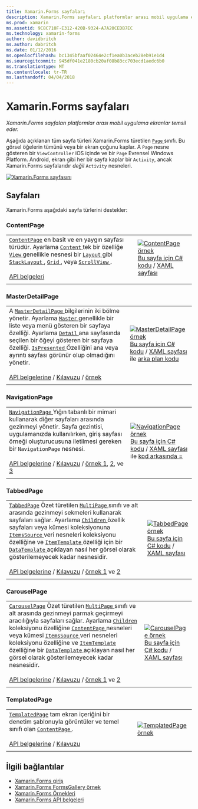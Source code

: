 ```yaml
---
title: Xamarin.Forms sayfaları
description: Xamarin.Forms sayfaları platformlar arası mobil uygulama ekranlar temsil eder.
ms.prod: xamarin
ms.assetid: 9C8C710F-E312-420B-9324-A7A20CEDB7EC
ms.technology: xamarin-forms
author: davidbritch
ms.author: dabritch
ms.date: 01/12/2016
ms.openlocfilehash: bc1345bfaaf02464e2cf1ea0b3aceb28eb91e1d4
ms.sourcegitcommit: 945df041e2180cb20af08b83cc703ecd1aedc6b0
ms.translationtype: MT
ms.contentlocale: tr-TR
ms.lasthandoff: 04/04/2018
---
```

# <a name="xamarinforms-pages"></a>Xamarin.Forms sayfaları

_Xamarin.Forms sayfaları platformlar arası mobil uygulama ekranlar temsil eder._

Aşağıda açıklanan tüm sayfa türleri Xamarin.Forms türetilen [ `Page` ](https://developer.xamarin.com/api/type/Xamarin.Forms.Page/) sınıfı. Bu görsel öğelerin tümünü veya bir ekran çoğunu kaplar. A `Page` nesne gösteren bir `ViewController` iOS içinde ve bir `Page` Evrensel Windows Platform. Android, ekran gibi her bir sayfa kaplar bir `Activity`, ancak Xamarin.Forms sayfalarıdır *değil* `Activity` nesneleri.

[ ![](pages-images/pages-sml.png "Xamarin.Forms sayfasını")](pages-images/pages.png#lightbox "türleri Xamarin.Forms sayfası")

## <a name="pages"></a>Sayfaları

Xamarin.Forms aşağıdaki sayfa türlerini destekler:

<a name="contentPage" />

### <a name="contentpage"></a>ContentPage

|     |     | 
| --- | --- | 
| [`ContentPage`](https://developer.xamarin.com/api/type/Xamarin.Forms.ContentPage/) en basit ve en yaygın sayfası türüdür. Ayarlama [ `Content` ](https://developer.xamarin.com/api/property/Xamarin.Forms.ContentPage.Content/) tek bir özelliğe [ `View` ](views.md) genellikle nesnesi bir [ `Layout` ](layouts.md) gibi [ `StackLayout` ](layouts.md#stackLayout), [ `Grid` ](layouts.md#grid), veya [ `ScrollView` ](layouts.md#scrollView).<br /><br />[API belgeleri](https://developer.xamarin.com/api/type/Xamarin.Forms.ContentPage/) | [![ContentPage örnek](pages-images/ContentPage.png "ContentPage örnek")](pages-images/ContentPage-Large.png#lightbox "ContentPage örneği")<br />[Bu sayfa için C# kodu](https://github.com/xamarin/xamarin-forms-samples/blob/master/FormsGallery/FormsGallery/FormsGallery/CodeExamples/ContentPageDemoPage.cs) / [XAML sayfası](https://github.com/xamarin/xamarin-forms-samples/blob/master/FormsGallery/FormsGallery/FormsGallery/XamlExamples/ContentPageDemoPage.xaml) |
|     |     |

### <a name="masterdetailpage"></a>MasterDetailPage

|     |     | 
| --- | --- | 
| A [ `MasterDetailPage` ](https://developer.xamarin.com/api/type/Xamarin.Forms.MasterDetailPage/) bilgilerinin iki bölme yönetir. Ayarlama [ `Master` ](https://developer.xamarin.com/api/property/Xamarin.Forms.MasterDetailPage.Master/) genellikle bir liste veya menü gösteren bir sayfaya özelliği. Ayarlama [ `Detail` ](https://developer.xamarin.com/api/property/Xamarin.Forms.MasterDetailPage.Detail/) ana sayfasında seçilen bir öğeyi gösteren bir sayfaya özelliği. [ `IsPresented` ](https://developer.xamarin.com/api/property/Xamarin.Forms.MasterDetailPage.IsPresented/) Özelliğini ana veya ayrıntı sayfası görünür olup olmadığını yönetir.<br /><br />[API belgelerine](https://developer.xamarin.com/api/type/Xamarin.Forms.MasterDetailPage/) / [Kılavuzu](~/xamarin-forms/app-fundamentals/navigation/master-detail-page.md) / [örnek](https://developer.xamarin.com/samples/xamarin-forms/Navigation/MasterDetailPage/) | [![MasterDetailPage örnek](pages-images/MasterDetailPage.png "MasterDetailPage örnek")](pages-images/MasterDetailPage-Large.png#lightbox "MasterDetailPage örneği")<br />[Bu sayfa için C# kodu](https://github.com/xamarin/xamarin-forms-samples/blob/master/FormsGallery/FormsGallery/FormsGallery/CodeExamples/MasterDetailPageDemoPage.cs) / [XAML sayfası](https://github.com/xamarin/xamarin-forms-samples/blob/master/FormsGallery/FormsGallery/FormsGallery/XamlExamples/MasterDetailPageDemoPage.xaml) ile [arka plan kodu](https://github.com/xamarin/xamarin-forms-samples/blob/master/FormsGallery/FormsGallery/FormsGallery/XamlExamples/MasterDetailPageDemoPage.xaml.cs) |
|     |     |

### <a name="navigationpage"></a>NavigationPage

|     |     | 
| --- | --- | 
| [ `NavigationPage` ](https://developer.xamarin.com/api/type/Xamarin.Forms.NavigationPage/) Yığın tabanlı bir mimari kullanarak diğer sayfaları arasında gezinmeyi yönetir. Sayfa gezintisi, uygulamanızda kullanılırken, giriş sayfası örneği oluşturucusuna iletilmesi gereken bir `NavigationPage` nesnesi.<br /><br />[API belgelerine](https://developer.xamarin.com/api/type/Xamarin.Forms.NavigationPage/) / [Kılavuzu](~/xamarin-forms/app-fundamentals/navigation/hierarchical.md) / [örnek 1](https://developer.xamarin.com/samples/xamarin-forms/Navigation/Hierarchical/), [2](https://developer.xamarin.com/samples/xamarin-forms/Navigation/PassingData/), ve [3](https://developer.xamarin.com/samples/xamarin-forms/Navigation/LoginFlow/)  | [![NavigationPage örnek](pages-images/NavigationPage.png "NavigationPage örnek")](pages-images/NavigationPage-Large.png#lightbox "NavigationPage örneği")<br />[Bu sayfa için C# kodu](https://github.com/xamarin/xamarin-forms-samples/blob/master/FormsGallery/FormsGallery/FormsGallery/CodeExamples/NavigationPageDemoPage.cs) / [XAML sayfası](https://github.com/xamarin/xamarin-forms-samples/blob/master/FormsGallery/FormsGallery/FormsGallery/XamlExamples/NavigationPageDemoPage.xaml) ile [kod arkasında =](https://github.com/xamarin/xamarin-forms-samples/blob/master/FormsGallery/FormsGallery/FormsGallery/XamlExamples/NavigationPageDemoPage.xaml.cs) |
|     |     |

### <a name="tabbedpage"></a>TabbedPage

|     |     | 
| --- | --- | 
| [`TabbedPage`](https://developer.xamarin.com/api/type/Xamarin.Forms.TabbedPage/) Özet türetilen [ `MultiPage` ](https://developer.xamarin.com/api/type/Xamarin.Forms.MultiPage%3CT%3E/) sınıfı ve alt arasında gezinmeyi sekmeleri kullanarak sayfaları sağlar. Ayarlama [ `Children` ](https://developer.xamarin.com/api/property/Xamarin.Forms.MultiPage%3CT%3E.Children/) özellik sayfaları veya kümesi koleksiyonuna [ `ItemsSource` ](https://developer.xamarin.com/api/property/Xamarin.Forms.MultiPage%3CT%3E.ItemsSource/) veri nesneleri koleksiyonu özelliğine ve [ `ItemTemplate` ](https://developer.xamarin.com/api/property/Xamarin.Forms.MultiPage%3CT%3E.ItemTemplate/) özelliği için bir [ `DataTemplate` ](https://developer.xamarin.com/api/type/Xamarin.Forms.DataTemplate/) açıklayan nasıl her görsel olarak gösterilemeyecek kadar nesnesidir.<br /><br />[API belgelerine](https://developer.xamarin.com/api/type/Xamarin.Forms.TabbedPage/) / [Kılavuzu](~/xamarin-forms/app-fundamentals/navigation/tabbed-page.md) / [örnek 1](https://developer.xamarin.com/samples/xamarin-forms/Navigation/TabbedPage/) ve [2](https://developer.xamarin.com/samples/xamarin-forms/Navigation/TabbedPageWithNavigationPage) | [![TabbedPage örnek](pages-images/TabbedPage.png "TabbedPage örnek")](pages-images/TabbedPage-Large.png#lightbox "TabbedPage örneği")<br />[Bu sayfa için C# kodu](https://github.com/xamarin/xamarin-forms-samples/blob/master/FormsGallery/FormsGallery/FormsGallery/CodeExamples/TabbedPageDemoPage.cs) / [XAML sayfası](https://github.com/xamarin/xamarin-forms-samples/blob/master/FormsGallery/FormsGallery/FormsGallery/XamlExamples/TabbedPageDemoPage.xaml) |
|     |     |

### <a name="carouselpage"></a>CarouselPage

|     |     | 
| --- | --- | 
| [`CarouselPage`](https://developer.xamarin.com/api/type/Xamarin.Forms.CarouselPage/) Özet türetilen [ `MultiPage` ](https://developer.xamarin.com/api/type/Xamarin.Forms.MultiPage%3CT%3E/) sınıfı ve alt arasında gezinmeyi parmak geçirmeyi aracılığıyla sayfaları sağlar. Ayarlama [ `Children` ](https://developer.xamarin.com/api/property/Xamarin.Forms.MultiPage%3CT%3E.Children/) koleksiyonu özelliğine [ `ContentPage` ](#contentPage) nesneleri veya kümesi [ `ItemsSource` ](https://developer.xamarin.com/api/property/Xamarin.Forms.MultiPage%3CT%3E.ItemsSource/) veri nesneleri koleksiyonu özelliğine ve [ `ItemTemplate` ](https://developer.xamarin.com/api/property/Xamarin.Forms.MultiPage%3CT%3E.ItemTemplate/) özelliğine bir [ `DataTemplate` ](https://developer.xamarin.com/api/type/Xamarin.Forms.DataTemplate/) açıklayan nasıl her görsel olarak gösterilemeyecek kadar nesnesidir.<br /><br />[API belgelerine](https://developer.xamarin.com/api/type/Xamarin.Forms.CarouselPage/) / [Kılavuzu](~/xamarin-forms/app-fundamentals/navigation/carousel-page.md) / [örnek 1](https://developer.xamarin.com/samples/xamarin-forms/Navigation/CarouselPage/) ve [2](https://developer.xamarin.com/samples/xamarin-forms/Navigation/CarouselPageTemplate/) | [![CarouselPage örnek](pages-images/CarouselPage.png "CarouselPage örnek")](pages-images/CarouselPage-Large.png#lightbox "CarouselPage örneği")<br />[Bu sayfa için C# kodu](https://github.com/xamarin/xamarin-forms-samples/blob/master/FormsGallery/FormsGallery/FormsGallery/CodeExamples/CarouselPageDemoPage.cs) / [XAML sayfası](https://github.com/xamarin/xamarin-forms-samples/blob/master/FormsGallery/FormsGallery/FormsGallery/XamlExamples/CarouselPageDemoPage.xaml) |
|     |     |

### <a name="templatedpage"></a>TemplatedPage

|     |     | 
| --- | --- | 
| [`TemplatedPage`](https://developer.xamarin.com/api/type/Xamarin.Forms.TemplatedPage/) tam ekran içeriğini bir denetim şablonuyla görüntüler ve temel sınıfı olan [ `ContentPage` ](#contentPage).<br /><br />[API belgelerine](https://developer.xamarin.com/api/type/Xamarin.Forms.TemplatedPage/) / [Kılavuzu](~/xamarin-forms/app-fundamentals/templates/control-templates/index.md) | [![TemplatedPage örnek](pages-images/TemplatedPage.png "TemplatedPage örnek")](pages-images/TemplatedPage.png "TemplatedPage örneği") |
|     |     |

## <a name="related-links"></a>İlgili bağlantılar

- [Xamarin.Forms giriş](~/xamarin-forms/get-started/introduction-to-xamarin-forms.md)
- [Xamarin.Forms FormsGallery örnek](https://developer.xamarin.com/samples/FormsGallery/)
- [Xamarin.Forms Örnekleri](https://developer.xamarin.com/samples/xamarin-forms/all/)
- [Xamarin.Forms API belgeleri](https://developer.xamarin.com/api/root/Xamarin.Forms/)
